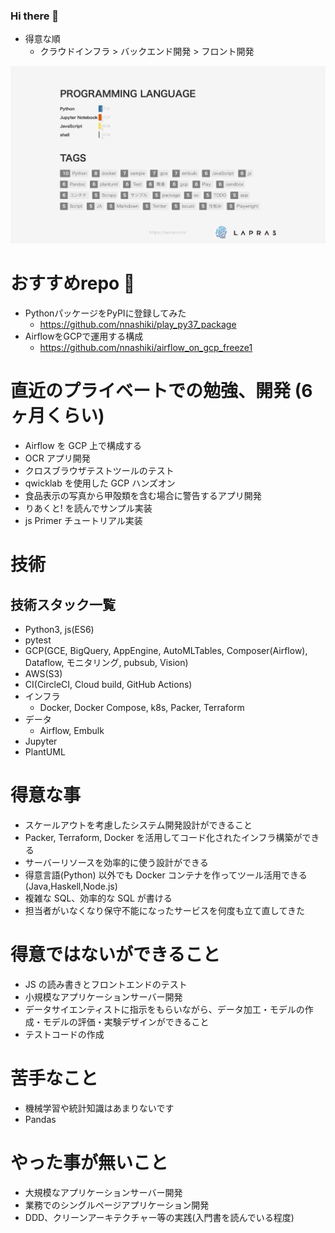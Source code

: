 ### Hi there 👋

- 得意な順
  - クラウドインフラ > バックエンド開発 > フロント開発

![](slide-languages-tags.png)


# おすすめrepo :rainbow:

- PythonパッケージをPyPIに登録してみた
    - https://github.com/nnashiki/play_py37_package
- AirflowをGCPで運用する構成
    - https://github.com/nnashiki/airflow_on_gcp_freeze1

# 直近のプライベートでの勉強、開発 (6 ヶ月くらい)

- Airflow を GCP 上で構成する
- OCR アプリ開発
- クロスブラウザテストツールのテスト
- qwicklab を使用した GCP ハンズオン
- 食品表示の写真から甲殻類を含む場合に警告するアプリ開発
- りあくと! を読んでサンプル実装
- js Primer チュートリアル実装

# 技術

## 技術スタック一覧

- Python3, js(ES6)
- pytest
- GCP(GCE, BigQuery, AppEngine, AutoMLTables, Composer(Airflow), Dataflow, モニタリング, pubsub, Vision)
- AWS(S3)
- CI(CircleCI, Cloud build, GitHub Actions)
- インフラ
  - Docker, Docker Compose, k8s, Packer, Terraform
- データ
  - Airflow, Embulk
- Jupyter
- PlantUML

# 得意な事

- スケールアウトを考慮したシステム開発設計ができること
- Packer, Terraform, Docker を活用してコード化されたインフラ構築ができる
- サーバーリソースを効率的に使う設計ができる
- 得意言語(Python) 以外でも Docker コンテナを作ってツール活用できる(Java,Haskell,Node.js)
- 複雑な SQL、効率的な SQL が書ける
- 担当者がいなくなり保守不能になったサービスを何度も立て直してきた

# 得意ではないができること

- JS の読み書きとフロントエンドのテスト
- 小規模なアプリケーションサーバー開発
- データサイエンティストに指示をもらいながら、データ加工・モデルの作成・モデルの評価・実験デザインができること
- テストコードの作成

# 苦手なこと

- 機械学習や統計知識はあまりないです
- Pandas

# やった事が無いこと

- 大規模なアプリケーションサーバー開発
- 業務でのシングルページアプリケーション開発
- DDD、クリーンアーキテクチャー等の実践(入門書を読んでいる程度)


<!--
**nnashiki/nnashiki** is a ✨ _special_ ✨ repository because its `README.md` (this file) appears on your GitHub profile.

Here are some ideas to get you started:

- 🔭 I’m currently working on ...
- 🌱 I’m currently learning ...
- 👯 I’m looking to collaborate on ...
- 🤔 I’m looking for help with ...
- 💬 Ask me about ...
- 📫 How to reach me: ...
- 😄 Pronouns: ...
- ⚡ Fun fact: ...
-->
